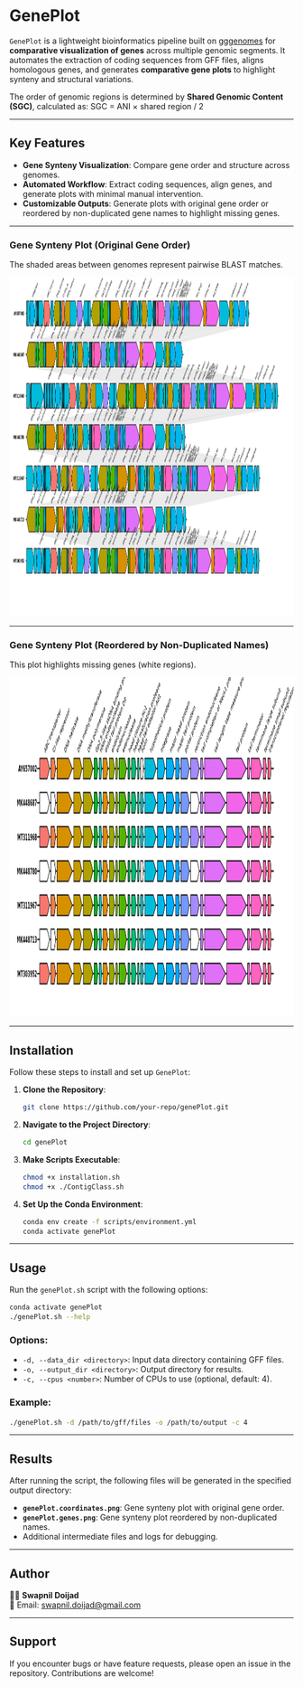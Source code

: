 # GenePlot

`GenePlot` is a lightweight bioinformatics pipeline built on [gggenomes](https://thackl.github.io/gggenomes/) for **comparative visualization of genes** across multiple genomic segments. It automates the extraction of coding sequences from GFF files, aligns homologous genes, and generates **comparative gene plots** to highlight synteny and structural variations. 

The order of genomic regions is determined by **Shared Genomic Content (SGC)**, calculated as: SGC = ANI × shared region / 2

---

## Key Features
- **Gene Synteny Visualization**: Compare gene order and structure across genomes.
- **Automated Workflow**: Extract coding sequences, align genes, and generate plots with minimal manual intervention.
- **Customizable Outputs**: Generate plots with original gene order or reordered by non-duplicated gene names to highlight missing genes.

---

### Gene Synteny Plot (Original Gene Order)
The shaded areas between genomes represent pairwise BLAST matches.

<div align="center">
  <img src="test_results/genePlot.coordinates.png" alt="Gene Synteny Plot (Original Order)" width="700" height="600">
</div>

---

### Gene Synteny Plot (Reordered by Non-Duplicated Names)
This plot highlights missing genes (white regions).

<div align="center">
  <img src="test_results/genePlot.genes.png" alt="Gene Synteny Plot (Reordered)" width="700" height="600">
</div>

---

## Installation

Follow these steps to install and set up `GenePlot`:

1. **Clone the Repository**:
   ```bash
   git clone https://github.com/your-repo/genePlot.git
   ```

2. **Navigate to the Project Directory**:
   ```bash
   cd genePlot
   ```

3. **Make Scripts Executable**:
   ```bash
   chmod +x installation.sh
   chmod +x ./ContigClass.sh
   ```

4. **Set Up the Conda Environment**:
   ```bash
   conda env create -f scripts/environment.yml
   conda activate genePlot
   ```

---

## Usage

Run the `genePlot.sh` script with the following options:

```bash
conda activate genePlot
./genePlot.sh --help
```

### Options:
- `-d, --data_dir <directory>`: Input data directory containing GFF files.
- `-o, --output_dir <directory>`: Output directory for results.
- `-c, --cpus <number>`: Number of CPUs to use (optional, default: 4).

### Example:
```bash
./genePlot.sh -d /path/to/gff/files -o /path/to/output -c 4
```

---

## Results

After running the script, the following files will be generated in the specified output directory:

- **`genePlot.coordinates.png`**: Gene synteny plot with original gene order.
- **`genePlot.genes.png`**: Gene synteny plot reordered by non-duplicated names.
- Additional intermediate files and logs for debugging.

---

## Author

🧑‍💻 **Swapnil Doijad**  
📧 Email: [swapnil.doijad@gmail.com](mailto:swapnil.doijad@gmail.com)

---

## Support

If you encounter bugs or have feature requests, please open an issue in the repository. Contributions are welcome!